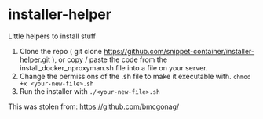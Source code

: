 # installer-helper
Little helpers to install stuff

1. Clone the repo ( git clone https://github.com/snippet-container/installer-helper.git ), or copy / paste the code from the install_docker_nproxyman.sh file into a file on your server.
2. Change the permissions of the .sh file to make it executable with.
`chmod +x <your-new-file>.sh`
3. Run the installer with
`./<your-new-file>.sh`

  
  This was stolen from: https://github.com/bmcgonag/
